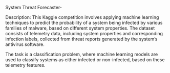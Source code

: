 System Threat Forecaster-

Description:
This Kaggle competition involves applying machine learning techniques to predict the probability of a system being infected by various families of malware, based on different system properties. The dataset consists of telemetry data, including system properties and corresponding infection labels, collected from threat reports generated by the system’s antivirus software.

The task is a classification problem, where machine learning models are used to classify systems as either infected or non-infected, based on these telemetry features.

